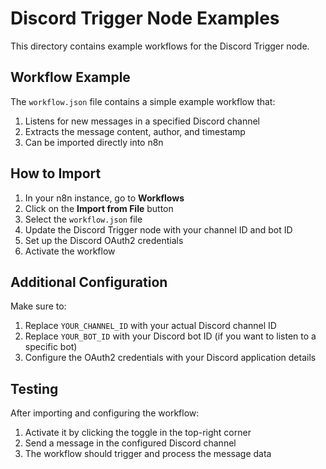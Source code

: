 # Discord Trigger Node Examples

This directory contains example workflows for the Discord Trigger node.

## Workflow Example

The `workflow.json` file contains a simple example workflow that:

1. Listens for new messages in a specified Discord channel
2. Extracts the message content, author, and timestamp
3. Can be imported directly into n8n

## How to Import

1. In your n8n instance, go to **Workflows**
2. Click on the **Import from File** button
3. Select the `workflow.json` file
4. Update the Discord Trigger node with your channel ID and bot ID
5. Set up the Discord OAuth2 credentials
6. Activate the workflow

## Additional Configuration

Make sure to:

1. Replace `YOUR_CHANNEL_ID` with your actual Discord channel ID
2. Replace `YOUR_BOT_ID` with your Discord bot ID (if you want to listen to a specific bot)
3. Configure the OAuth2 credentials with your Discord application details

## Testing

After importing and configuring the workflow:

1. Activate it by clicking the toggle in the top-right corner
2. Send a message in the configured Discord channel
3. The workflow should trigger and process the message data 